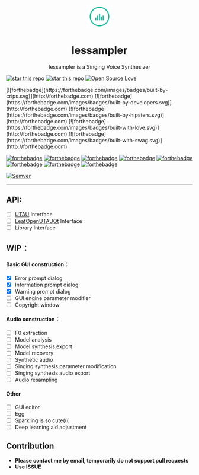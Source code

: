 <p align="center"><img width="64" src="Resources/icon_128.gif" alt="lessampler logo"></p>
<h1 align="center">lessampler</h1>
<p align="center">lessampler is a Singing Voice Synthesizer</p>

[![star this repo](http://githubbadges.com/star.svg?user=GloomyGhost-MosquitoSeal&repo=lessampler&style=flat)](https://github.com/GloomyGhost-MosquitoSeal/lessample)
[![star this repo](http://githubbadges.com/fork.svg?user=GloomyGhost-MosquitoSeal&repo=lessampler&style=flat)](https://github.com/GloomyGhost-MosquitoSeal/lessample/fork)
[![Open Source Love](https://badges.frapsoft.com/os/v2/open-source.svg?v=102)](https://github.com/GloomyGhost-MosquitoSeal/lessample)

<p><p/>
[![forthebadge](https://forthebadge.com/images/badges/built-by-crips.svg)](http://forthebadge.com)
[![forthebadge](https://forthebadge.com/images/badges/built-by-developers.svg)](http://forthebadge.com)
[![forthebadge](https://forthebadge.com/images/badges/built-by-hipsters.svg)](http://forthebadge.com)
[![forthebadge](https://forthebadge.com/images/badges/built-with-love.svg)](http://forthebadge.com)
[![forthebadge](https://forthebadge.com/images/badges/built-with-swag.svg)](http://forthebadge.com)

[![forthebadge](https://forthebadge.com/images/badges/powered-by-case-western-reserve.svg)](http://forthebadge.com)
[![forthebadge](https://forthebadge.com/images/badges/powered-by-comcast.svg)](http://forthebadge.com)
[![forthebadge](https://forthebadge.com/images/badges/powered-by-electricity.svg)](http://forthebadge.com)
[![forthebadge](https://forthebadge.com/images/badges/powered-by-jeffs-keyboard.svg)](http://forthebadge.com)
[![forthebadge](https://forthebadge.com/images/badges/powered-by-netflix.svg)](http://forthebadge.com)
[![forthebadge](https://forthebadge.com/images/badges/powered-by-oxygen.svg)](http://forthebadge.com)
[![forthebadge](https://forthebadge.com/images/badges/powered-by-water.svg)](http://forthebadge.com)
[![forthebadge](https://forthebadge.com/images/badges/powered-by-watergate.svg)](http://forthebadge.com)

[![Semver](http://img.shields.io/SemVer/2.0.0.png)](http://semver.org/spec/v2.0.0.html)

<hr/>

## API:
- [ ] [UTAU](http://utau2008.xrea.jp/) Interface
- [ ] [LeafOpenUTAUQt](https://github.com/shine5402/LeafOpenUTAUQt) Interface
- [ ] Library Interface

## WIP：
#### Basic GUI construction：
- [X] Error prompt dialog
- [X] Information prompt dialog
- [X] Warning prompt dialog
- [ ] GUI engine parameter modifier
- [ ] Copyright window

#### Audio construction：
- [ ] F0 extraction
- [ ] Model analysis
- [ ] Model synthesis export
- [ ] Model recovery
- [ ] Synthetic audio
- [ ] Singing synthesis parameter modification
- [ ] Singing synthesis audio export
- [ ] Audio resampling

#### Other
- [ ] GUI editor
- [ ] Egg
- [ ] Sparkling is so cute(((
- [ ] Deep learning aid adjustment

## Contribution
- **Please contact me by email, temporarily do not support pull requests**  
- **Use ISSUE**
